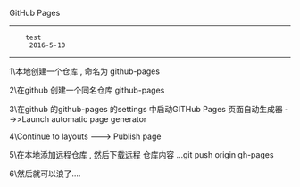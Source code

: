 GitHub Pages 

----------------------------------------
        test 
         2016-5-10
----------------------------------------

1\本地创建一个仓库 , 命名为 github-pages

2\在github 创建一个同名仓库 github-pages

3\在github 的github-pages 的settings 中启动GITHub Pages 页面自动生成器 -->>Launch automatic page generator

4\Continue to layouts   ---> Publish page

5\在本地添加远程仓库 , 然后下载远程 仓库内容 ...git push origin gh-pages

6\然后就可以浪了....